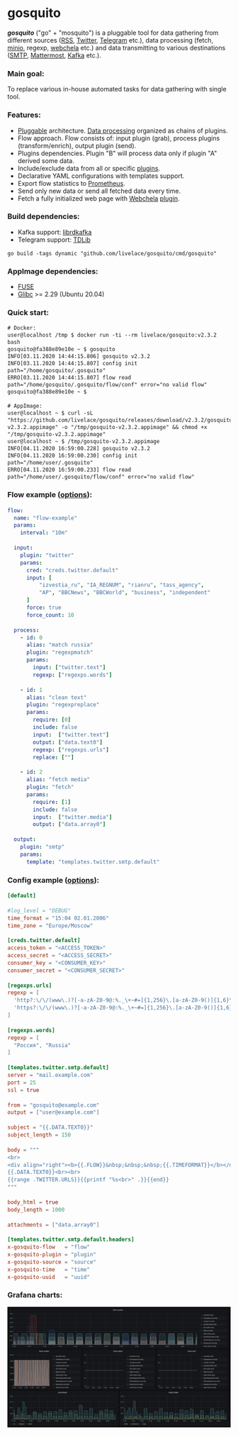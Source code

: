 # gosquito


***gosquito*** ("go" + "mosquito") is a pluggable tool for data
gathering from different sources
([RSS](https://en.wikipedia.org/wiki/RSS),
[Twitter](https://twitter.com), [Telegram](https://telegram.org/) etc.),
data processing (fetch, [minio](https://min.io/), regexp,
[webchela](https://github.com/livelace/webchela) etc.) and data
transmitting to various destinations
([SMTP](https://en.wikipedia.org/wiki/Simple_Mail_Transfer_Protocol),
[Mattermost](https://mattermost.org/),
[Kafka](https://kafka.apache.org/) etc.).

### Main goal:

To replace various in-house automated tasks for data gathering with
single tool.

### Features:

* [Pluggable](https://github.com/livelace/gosquito/blob/master/docs/plugins/plugins.md)
  architecture.
  [Data processing](https://github.com/livelace/gosquito/blob/master/docs/data.md)
  organized as chains of plugins.
* Flow approach. Flow consists of: input plugin (grab), process plugins (transform/enrich), output
  plugin (send).
* Plugins dependencies. Plugin "B" will process data only if plugin "A"
  derived some data.
* Include/exclude data from all or specific [plugins](https://github.com/livelace/gosquito/blob/master/docs/plugins/plugins.md).
* Declarative YAML configurations with templates support.
* Export flow statistics to [Prometheus](https://prometheus.io/).
* Send only new data or send all fetched data every time.
* Fetch a fully initialized web page with [Webchela](https://github.com/livelace/webchela) [plugin](https://github.com/livelace/gosquito/blob/master/docs/plugins/process/webchela.md).


### Build dependencies:

* Kafka support: [librdkafka](https://github.com/edenhill/librdkafka)
* Telegram support: [TDLib](https://github.com/tdlib/td)

```shell script
go build -tags dynamic "github.com/livelace/gosquito/cmd/gosquito"
```

### AppImage dependencies:

* [FUSE](https://github.com/libfuse/libfuse)
* [Glibc](https://www.gnu.org/software/libc/) >= 2.29 (Ubuntu 20.04)

### Quick start:

```shell script
# Docker:
user@localhost /tmp $ docker run -ti --rm livelace/gosquito:v2.3.2 bash
gosquito@fa388e89e10e ~ $ gosquito 
INFO[03.11.2020 14:44:15.806] gosquito v2.3.2   
INFO[03.11.2020 14:44:15.807] config init        path="/home/gosquito/.gosquito"
ERRO[03.11.2020 14:44:15.807] flow read          path="/home/gosquito/.gosquito/flow/conf" error="no valid flow"
gosquito@fa388e89e10e ~ $

# AppImage:
user@localhost ~ $ curl -sL "https://github.com/livelace/gosquito/releases/download/v2.3.2/gosquito-v2.3.2.appimage" -o "/tmp/gosquito-v2.3.2.appimage" && chmod +x "/tmp/gosquito-v2.3.2.appimage"
user@localhost ~ $ /tmp/gosquito-v2.3.2.appimage 
INFO[04.11.2020 16:59:00.228] gosquito v2.3.2   
INFO[04.11.2020 16:59:00.230] config init        path="/home/user/.gosquito"
ERRO[04.11.2020 16:59:00.233] flow read          path="/home/user/.gosquito/flow/conf" error="no valid flow"
```

### Flow example ([options](https://github.com/livelace/gosquito/blob/master/docs/flow.md)):

```yaml
flow:
  name: "flow-example"
  params:
    interval: "10m"

  input:
    plugin: "twitter"
    params:
      cred: "creds.twitter.default"
      input: [
          "izvestia_ru", "IA_REGNUM", "rianru", "tass_agency",
          "AP", "BBCNews", "BBCWorld", "business", "independent"
      ]
      force: true
      force_count: 10

  process:
    - id: 0
      alias: "match russia"
      plugin: "regexpmatch"
      params:
        input: ["twitter.text"]
        regexp: ["regexps.words"]

    - id: 1
      alias: "clean text"
      plugin: "regexpreplace"
      params:
        require: [0]
        include: false
        input:  ["twitter.text"]
        output: ["data.text0"]
        regexp: ["regexps.urls"]
        replace: [""]

    - id: 2
      alias: "fetch media"
      plugin: "fetch"
      params:
        require: [1]
        include: false
        input:  ["twitter.media"]
        output: ["data.array0"]

  output:
    plugin: "smtp"
    params:
      template: "templates.twitter.smtp.default"
```

### Config example ([options](https://github.com/livelace/gosquito/blob/master/docs/config.md)):

```toml
[default]

#log_level = "DEBUG"
time_format = "15:04 02.01.2006"
time_zone = "Europe/Moscow"

[creds.twitter.default]
access_token = "<ACCESS_TOKEN>"
access_secret = "<ACCESS_SECRET>"
consumer_key = "<CONSUMER_KEY>"
consumer_secret = "<CONSUMER_SECRET>"

[regexps.urls]
regexp = [
  'http?:\/\/(www\.)?[-a-zA-Z0-9@:%._\+~#=]{1,256}\.[a-zA-Z0-9()]{1,6}\b([-a-zA-Z0-9()@:%_\+.~#?&//=]*)',
  'https?:\/\/(www\.)?[-a-zA-Z0-9@:%._\+~#=]{1,256}\.[a-zA-Z0-9()]{1,6}\b([-a-zA-Z0-9()@:%_\+.~#?&//=]*)'
]

[regexps.words]
regexp = [
  "Россия", "Russia"
]

[templates.twitter.smtp.default]
server = "mail.example.com"
port = 25
ssl = true

from = "gosquito@example.com"
output = ["user@example.com"]

subject = "{{.DATA.TEXT0}}"
subject_length = 150

body = """
<br>
<div align="right"><b>{{.FLOW}}&nbsp;&nbsp;&nbsp;{{.TIMEFORMAT}}</b></div>
{{.DATA.TEXT0}}<br><br>
{{range .TWITTER.URLS}}{{printf "%s<br>" .}}{{end}}
"""

body_html = true
body_length = 1000

attachments = ["data.array0"]

[templates.twitter.smtp.default.headers]
x-gosquito-flow   = "flow"
x-gosquito-plugin = "plugin"
x-gosquito-source = "source"
x-gosquito-time   = "time"
x-gosquito-uuid   = "uuid"
```

### Grafana charts:

![grafana](https://github.com/livelace/gosquito/blob/master/assets/grafana.png)
